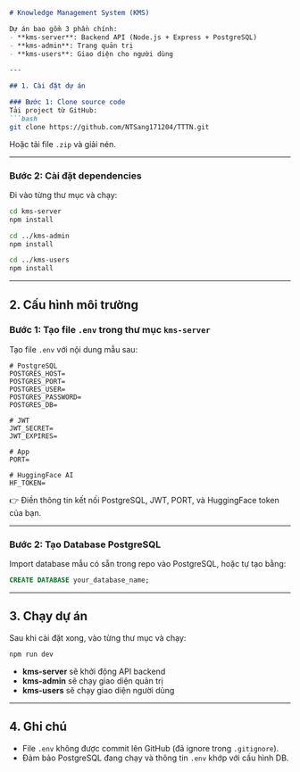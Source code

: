 
````markdown
# Knowledge Management System (KMS)

Dự án bao gồm 3 phần chính:
- **kms-server**: Backend API (Node.js + Express + PostgreSQL)
- **kms-admin**: Trang quản trị
- **kms-users**: Giao diện cho người dùng

---

## 1. Cài đặt dự án

### Bước 1: Clone source code
Tải project từ GitHub:
```bash
git clone https://github.com/NTSang171204/TTTN.git
````

Hoặc tải file `.zip` và giải nén.

---

### Bước 2: Cài đặt dependencies

Đi vào từng thư mục và chạy:

```bash
cd kms-server
npm install

cd ../kms-admin
npm install

cd ../kms-users
npm install
```

---

## 2. Cấu hình môi trường

### Bước 1: Tạo file `.env` trong thư mục `kms-server`

Tạo file `.env` với nội dung mẫu sau:

```env
# PostgreSQL
POSTGRES_HOST=
POSTGRES_PORT=
POSTGRES_USER=
POSTGRES_PASSWORD=
POSTGRES_DB=

# JWT
JWT_SECRET=
JWT_EXPIRES=

# App
PORT=

# HuggingFace AI
HF_TOKEN=
```

👉 Điền thông tin kết nối PostgreSQL, JWT, PORT, và HuggingFace token của bạn.

---

### Bước 2: Tạo Database PostgreSQL

Import database mẫu có sẵn trong repo vào PostgreSQL, hoặc tự tạo bằng:

```sql
CREATE DATABASE your_database_name;
```

---

## 3. Chạy dự án

Sau khi cài đặt xong, vào từng thư mục và chạy:

```bash
npm run dev
```

* **kms-server** sẽ khởi động API backend
* **kms-admin** sẽ chạy giao diện quản trị
* **kms-users** sẽ chạy giao diện người dùng

---

## 4. Ghi chú

* File `.env` không được commit lên GitHub (đã ignore trong `.gitignore`).
* Đảm bảo PostgreSQL đang chạy và thông tin `.env` khớp với cấu hình DB.

```
